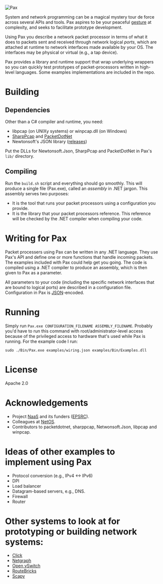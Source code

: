 ![Pax](http://www.cl.cam.ac.uk/~ns441/files/pax.png)

System and network programming can be a magical mystery tour de force across
several APIs and tools.  Pax aspires to be your peaceful
[gesture](http://en.wikipedia.org/wiki/V_sign) at complexity, and seeks to
facilitate prototype development.

Using Pax you describe a network packet processor in terms of what it does to
packets sent and received through network logical *ports*, which are attached
at runtime to network interfaces made available by your OS. The interfaces may
be physical or virtual (e.g., a tap device).

Pax provides a library and runtime support that wrap underlying wrappers so
you can quickly test prototypes of packet-processors written in high-level
languages. Some examples implementations are included in the repo.

# Building
## Dependencies
Other than a C# compiler and runtime, you need:
* libpcap (on UNIXy systems) or winpcap.dll (on Windows)
* [SharpPcap](https://github.com/chmorgan/sharppcap) and [PacketDotNet](https://github.com/chmorgan/packetnet)
* Newtonsoft's JSON library ([releases](https://github.com/JamesNK/Newtonsoft.Json/releases))

Put the DLLs for Newtonsoft.Json, SharpPcap and PacketDotNet in Pax's `lib/` directory.

## Compiling
Run the `build.sh` script and everything should go smoothly.
This will produce a single file (Pax.exe), called an *assembly* in .NET jargon. This assembly serves two purposes:
* It is the tool that runs your packet processors using a configuration you provide.
* It is the library that your packet processors reference. This reference will be checked by the .NET compiler when compiling your code.

# Writing for Pax
Packet processers using Pax can be written in any .NET language. They use Pax's API and define one or more functions that handle incoming packets.  The examples included with Pax could help get you going. The code is compiled using a .NET compiler to produce an assembly, which is then given to Pax as a parameter.

All parameters to your code (including the specific network interfaces that are bound to logical ports) are described in a configuration file.
Configuration in Pax is [JSON](https://en.wikipedia.org/wiki/JSON)-encoded.

# Running
Simply run `Pax.exe CONFIGURATION_FILENAME ASSEMBLY_FILENAME`.
Probably you'd have to run this command with root/administrator-level access
because of the privileged access to hardware that's used while Pax is running.
For the example code I run:
```
sudo ./Bin/Pax.exe examples/wiring.json examples/Bin/Examples.dll
```

# License
Apache 2.0

# Acknowledgements
* Project [NaaS](http://www.naas-project.org/) and its funders ([EPSRC](http://epsrc.ac.uk)).
* Colleagues at [NetOS](http://www.cl.cam.ac.uk/research/srg/netos/).
* Contributors to packetdotnet, sharppcap, Netwonsoft.Json, libpcap and winpcap.

# Ideas of other examples to implement using Pax
* Protocol conversion (e.g., IPv4 <-> IPv6)
* DPI
* Load balancer
* Datagram-based servers, e.g., DNS.
* Firewall
* Router

# Other systems to look at for prototyping or building network systems:
* [Click](http://read.cs.ucla.edu/click/click)
* [Netgraph](https://en.wikipedia.org/wiki/Netgraph)
* [Open vSwitch](https://en.wikipedia.org/wiki/Open_vSwitch)
* [RouteBricks](routebricks.org)
* [Scapy](https://en.wikipedia.org/wiki/Scapy)
